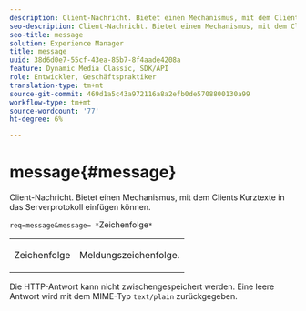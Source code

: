 ```yaml
---
description: Client-Nachricht. Bietet einen Mechanismus, mit dem Clients Kurztexte in das Serverprotokoll einfügen können.
seo-description: Client-Nachricht. Bietet einen Mechanismus, mit dem Clients Kurztexte in das Serverprotokoll einfügen können.
seo-title: message
solution: Experience Manager
title: message
uuid: 38d6d0e7-55cf-43ea-85b7-8f4aade4208a
feature: Dynamic Media Classic, SDK/API
role: Entwickler, Geschäftspraktiker
translation-type: tm+mt
source-git-commit: 469d1a5c43a972116a8a2efb0de5708800130a99
workflow-type: tm+mt
source-wordcount: '77'
ht-degree: 6%

---
```



# message{#message}

Client-Nachricht. Bietet einen Mechanismus, mit dem Clients Kurztexte in das Serverprotokoll einfügen können.

`req=message&message= *`Zeichenfolge`*`

<table id="simpletable_9AF29AA336C4447BBC2FD4A7D43ED91B"> 
 <tr class="strow"> 
  <td class="stentry"> <p><span class="varname"> Zeichenfolge</span> </p> </td> 
  <td class="stentry"> <p>Meldungszeichenfolge. </p></td> 
 </tr> 
</table>

Die HTTP-Antwort kann nicht zwischengespeichert werden. Eine leere Antwort wird mit dem MIME-Typ `text/plain` zurückgegeben.
